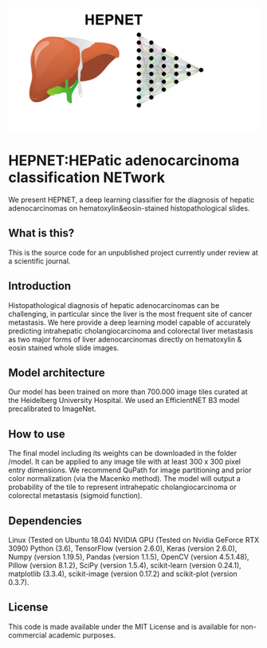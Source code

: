 ![HEPNET](HEPNET.png)

# HEPNET:HEPatic adenocarcinoma classification NETwork

We present HEPNET, a deep learning classifier for the diagnosis of hepatic adenocarcinomas on hematoxylin&eosin-stained histopathological slides.

## What is this?
This is the source code for an unpublished project currently under review at a scientific journal. 

## Introduction
Histopathological diagnosis of hepatic adenocarcinomas can be challenging, in particular since the liver is the most frequent site of cancer metastasis. We here provide a deep learning model capable of accurately predicting intrahepatic cholangiocarcinoma and colorectal liver metastasis as two major forms of liver adenocarcinomas directly on hematoxylin & eosin stained whole slide images. 

## Model architecture
Our model has been trained on more than 700.000 image tiles curated at the Heidelberg University Hospital. We used an EfficientNET B3 model precalibrated to ImageNet.

## How to use
The final model including its weights can be downloaded in the folder /model. It can be applied to any image tile with at least 300 x 300 pixel entry dimensions. We recommend QuPath for image partitioning and prior color normalization (via the Macenko method). The model will output a probability of the tile to represent intrahepatic cholangiocarcinoma or colorectal metastasis (sigmoid function).

## Dependencies
Linux (Tested on Ubuntu 18.04)
NVIDIA GPU (Tested on Nvidia GeForce RTX 3090)
Python (3.6), TensorFlow (version 2.6.0), Keras (version 2.6.0), Numpy (version 1.19.5), Pandas (version 1.1.5), OpenCV (version 4.5.1.48), Pillow (version 8.1.2), SciPy (version 1.5.4), scikit-learn (version 0.24.1), matplotlib (3.3.4), scikit-image (version 0.17.2) and scikit-plot (version 0.3.7).

## License
This code is made available under the MIT License and is available for non-commercial academic purposes.
